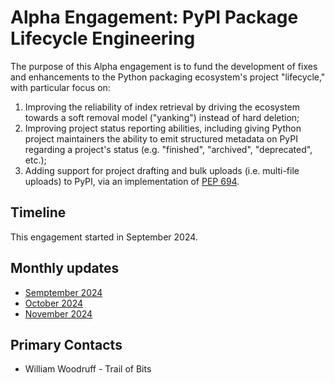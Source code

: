 # Alpha Engagement: PyPI Package Lifecycle Engineering

The purpose of this Alpha engagement is to fund the development
of fixes and enhancements to the Python packaging ecosystem's
project "lifecycle," with particular focus on:

1. Improving the reliability of index retrieval by driving the
   ecosystem towards a soft removal model ("yanking") instead of hard
   deletion;
2. Improving project status reporting abilities, including giving
   Python project maintainers the ability to emit structured metadata
   on PyPI regarding a project's status (e.g. "finished", "archived",
   "deprecated", etc.);
3. Adding support for project drafting and bulk uploads (i.e. multi-file
   uploads) to PyPI, via an implementation of [PEP 694].

## Timeline

This engagement started in September 2024.

## Monthly updates

* [Semptember 2024](./update-2024-09.md)
* [October 2024](./update-2024-10.md)
* [November 2024](./update-2024-11.md)

## Primary Contacts

* William Woodruff - Trail of Bits

[PEP 694]: https://peps.python.org/pep-0694/
